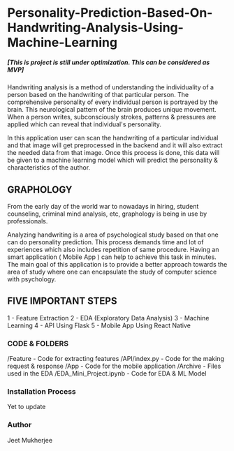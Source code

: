 # Personality-Prediction-Based-On-Handwriting-Analysis-Using-Machine-Learning

##### [This is project is still under optimization. This can be considered as MVP]

Handwriting analysis is a method of understanding the individuality of a person based on the handwriting of that particular person. The comprehensive personality of every individual person is portrayed by the brain. This neurological pattern of the brain produces unique movement. When a person writes, subconsciously strokes, patterns & pressures are applied which can reveal that individual's personality.

In this application user can scan the handwriting of a particular individual and that image will get preprocessed in the backend and it will also extract the needed data from that image. Once this process is done, this data will be given to a machine learning model which will predict the personality & characteristics of the author.

## GRAPHOLOGY

From the early day of the world war to nowadays in hiring, student counseling, criminal mind analysis, etc, graphology is being in use by professionals.

Analyzing handwriting is a area of psychological study based on that one can do personality prediction. This process demands time and lot of experiences which also includes repetition of same procedure. Having an smart application ( Mobile App ) can help to achieve this task in minutes. The main goal of this application is to provide a better approach towards the area of study where one can encapsulate the study of computer science with psychology.

## FIVE IMPORTANT STEPS

1 - Feature Extraction
2 - EDA (Exploratory Data Analysis)
3 - Machine Learning
4 - API Using Flask
5 - Mobile App Using React Native

### CODE & FOLDERS

/Feature - Code for extracting features
/API/index.py - Code for the making request & response
/App - Code for the mobile application
/Archive - Files used in the EDA
/EDA_Mini_Project.ipynb - Code for EDA & ML Model

### Installation Process

Yet to update

### Author

Jeet Mukherjee
